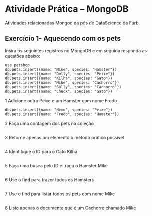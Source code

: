 # Atividade Prática – MongoDB
Atividades relacionadas Mongod da pós de DataScience da Furb.


## Exercício 1- Aquecendo com os pets 
Insira os seguintes registros no MongoDB e em seguida responda as questões abaixo: 

```
use petshop 
db.pets.insert({name: "Mike", species: "Hamster"}) 
db.pets.insert({name: "Dolly", species: "Peixe"}) 
db.pets.insert({name: "Kilha", species: "Gato"}) 
db.pets.insert({name: "Mike", species: "Cachorro"}) 
db.pets.insert({name: "Sally", species: "Cachorro"}) 
db.pets.insert({name: "Chuck", species: "Gato"}) 
```

1 Adicione outro Peixe e um Hamster com nome Frodo 
```
db.pets.insert({name: "Nemo", species: "Peixe"}) 
db.pets.insert({name: "Frodo", species: "Hamster"}) 
```
2 Faça uma contagem dos pets na coleção 
```
```
3 Retorne apenas um elemento o método prático possível 
```
```
4 Identifique o ID para o Gato Kilha. 
```
```
5 Faça uma busca pelo ID e traga o Hamster Mike 
```
```

6 Use o find para trazer todos os Hamsters 
```
```
7 Use o find para listar todos os pets com nome Mike 
```
```

8 Liste apenas o documento que é um Cachorro chamado Mike 